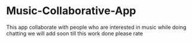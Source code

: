 # Music-Collaborative-App
This app collaborate with people who are  interested in music while doing chatting we will add soon till this work done please rate
